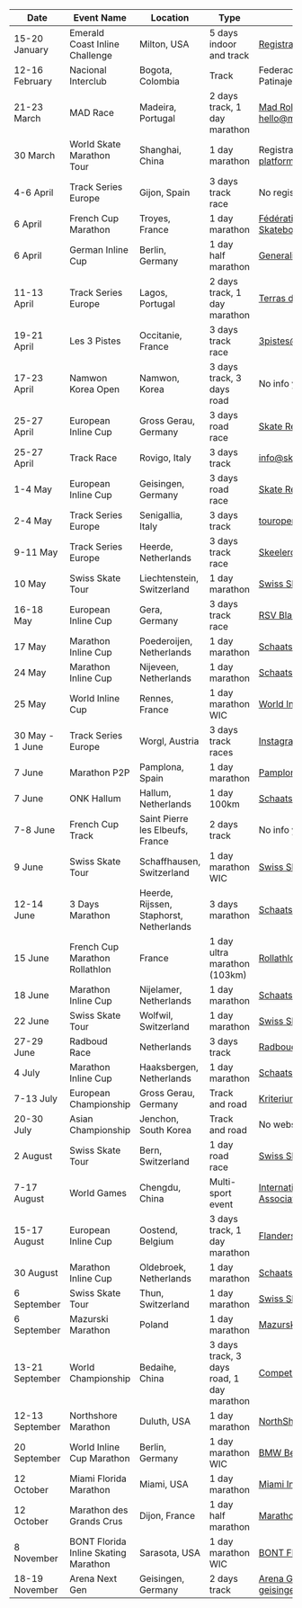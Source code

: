 | **Date**                  | **Event Name**                              | **Location**           | **Type**                     | **Details**                                                                 |
|---------------------------|---------------------------------------------|------------------------|------------------------------|-----------------------------------------------------------------------------|
| 15-20 January             | Emerald Coast Inline Challenge              | Milton, USA            | 5 days indoor and track      | [Registration Link](https://runsignup.com/Race/FL/Milton/EMERALDCOASTINLINECHALLENGE) |
| 12-16 February            | Nacional Interclub                          | Bogota, Colombia       | Track                        | Federación Colombiana de Patinaje                                           |
| 21-23 March               | MAD Race                                    | Madeira, Portugal      | 2 days track, 1 day marathon | [Mad Roller Home](https://madroller.pt), hello@madroller.pt                 |
| 30 March                  | World Skate Marathon Tour                   | Shanghai, China        | 1 day marathon               | Registration on INFINITY app, platform@worldskate.org                       |
| 4-6 April                 | Track Series Europe                         | Gijon, Spain           | 3 days track race            | No registration info yet                                                    |
| 6 April                   | French Cup Marathon                         | Troyes, France         | 1 day marathon               | [Fédération Française de Roller & Skateboard](https://ffroller.fr)          |
| 6 April                   | German Inline Cup                           | Berlin, Germany        | 1 day half marathon          | [Generali Berliner Halbmarathon](https://generali-berliner-halbmarathon.de) |
| 11-13 April               | Track Series Europe                         | Lagos, Portugal        | 2 days track, 1 day marathon | [Terras do Infante](https://terrasdoinfante.pt)                             |
| 19-21 April               | Les 3 Pistes                                | Occitanie, France      | 3 days track race            | 3pistes@orange.fr                                                           |
| 17-23 April               | Namwon Korea Open                           | Namwon, Korea          | 3 days track, 3 days road    | No info yet                                                                 |
| 25-27 April               | European Inline Cup                         | Gross Gerau, Germany   | 3 days road race             | [Skate Results](https://skateresults.com)                                   |
| 25-27 April               | Track Race                                  | Rovigo, Italy          | 3 days track                 | info@skatingclubrovigo.it                                                   |
| 1-4 May                   | European Inline Cup                         | Geisingen, Germany     | 3 days road race             | [Skate Results](https://skateresults.com)                                   |
| 2-4 May                   | Track Series Europe                         | Senigallia, Italy      | 3 days track                 | touroperator@senigalliaincoming.it                                          |
| 9-11 May                  | Track Series Europe                         | Heerde, Netherlands    | 3 days track race            | [Skeelerclub Oost Veluwe](https://skeelerclub.nl)                           |
| 10 May                    | Swiss Skate Tour                            | Liechtenstein, Switzerland | 1 day marathon           | [Swiss Skate Tour](https://swissskatetour.ch)                               |
| 16-18 May                 | European Inline Cup                         | Gera, Germany          | 3 days track race            | [RSV Blau-Weiß Gera](https://rsvgera.de)                                    |
| 17 May                    | Marathon Inline Cup                         | Poederoijen, Netherlands | 1 day marathon            | [Schaatsen.nl](https://schaatsen.nl)                                        |
| 24 May                    | Marathon Inline Cup                         | Nijeveen, Netherlands  | 1 day marathon               | [Schaatsen.nl](https://schaatsen.nl)                                        |
| 25 May                    | World Inline Cup                            | Rennes, France         | 1 day marathon WIC           | [World Inline Cup](https://worldinlinecup.com)                              |
| 30 May - 1 June           | Track Series Europe                         | Worgl, Austria         | 3 days track races           | [Instagram](https://instagram.com)                                          |
| 7 June                    | Marathon P2P                                | Pamplona, Spain        | 1 day marathon               | [Pamplona Puente](https://pamplonapuente.com)                               |
| 7 June                    | ONK Hallum                                  | Hallum, Netherlands    | 1 day 100km                  | [Schaatsen.nl](https://schaatsen.nl)                                        |
| 7-8 June                  | French Cup Track                            | Saint Pierre les Elbeufs, France | 2 days track             | No info yet                                                                 |
| 9 June                    | Swiss Skate Tour                            | Schaffhausen, Switzerland | 1 day marathon WIC        | [Swiss Skate Tour](https://swissskatetour.ch)                               |
| 12-14 June                | 3 Days Marathon                             | Heerde, Rijssen, Staphorst, Netherlands | 3 days marathon | [Schaatsen.nl](https://schaatsen.nl)                                        |
| 15 June                   | French Cup Marathon Rollathlon              | France                 | 1 day ultra marathon (103km) | [Rollathlon 100](https://rollathlon100.com)                                 |
| 18 June                   | Marathon Inline Cup                         | Nijelamer, Netherlands | 1 day marathon               | [Schaatsen.nl](https://schaatsen.nl)                                        |
| 22 June                   | Swiss Skate Tour                            | Wolfwil, Switzerland   | 1 day marathon               | [Swiss Skate Tour](https://swissskatetour.ch)                               |
| 27-29 June                | Radboud Race                                | Netherlands            | 3 days track                 | [Radboud Tournament](https://radboud-international-tournament.nl)           |
| 4 July                    | Marathon Inline Cup                         | Haaksbergen, Netherlands | 1 day marathon             | [Schaatsen.nl](https://schaatsen.nl)                                        |
| 7-13 July                 | European Championship                       | Gross Gerau, Germany   | Track and road               | [Kriterium 2025](https://kriterium2025.com)                                 |
| 20-30 July                | Asian Championship                          | Jenchon, South Korea   | Track and road               | No website info yet                                                         |
| 2 August                  | Swiss Skate Tour                            | Bern, Switzerland      | 1 day road race              | [Swiss Skate Tour](https://swissskatetour.ch)                               |
| 7-17 August               | World Games                                 | Chengdu, China         | Multi-sport event            | [International World Games Association](https://theworldgames.org)          |
| 15-17 August              | European Inline Cup                         | Oostend, Belgium       | 3 days track, 1 day marathon | [Flanders Grand Prix](https://flandersgrandprix.com)                        |
| 30 August                 | Marathon Inline Cup                         | Oldebroek, Netherlands | 1 day marathon               | [Schaatsen.nl](https://schaatsen.nl)                                        |
| 6 September               | Swiss Skate Tour                            | Thun, Switzerland      | 1 day marathon               | [Swiss Skate Tour](https://swissskatetour.ch)                               |
| 6 September               | Mazurski Marathon                           | Poland                 | 1 day marathon               | [Mazurski Marathon](http://mazurskimaratonrolkowy.pl)                       |
| 13-21 September           | World Championship                          | Bedaihe, China         | 3 days track, 3 days road, 1 day marathon | [Competitions](https://worldskate.org)                                      |
| 12-13 September           | Northshore Marathon                         | Duluth, USA            | 1 day marathon               | [NorthShore Inline Marathon](https://northshoreinline.com)                  |
| 20 September              | World Inline Cup Marathon                   | Berlin, Germany        | 1 day marathon WIC           | [BMW Berlin Marathon](https://skating.bmw-berlin-marathon.com)              |
| 12 October                | Miami Florida Marathon                      | Miami, USA             | 1 day marathon               | [Miami Inline Marathon](http://miamiinlinemarathon.com)                     |
| 12 October                | Marathon des Grands Crus                    | Dijon, France          | 1 day half marathon          | [Marathon des Grands Crus](http://marathondesgrandscrus.com)                |
| 8 November                | BONT Florida Inline Skating Marathon        | Sarasota, USA          | 1 day marathon WIC           | [BONT Florida Marathon](https://bontfloridamarathon.com)                    |
| 18-19 November            | Arena Next Gen                              | Geisingen, Germany     | 2 days track                 | [Arena Geisingen](https://arena-geisingen.de), info@arena-geisingen.de      |
